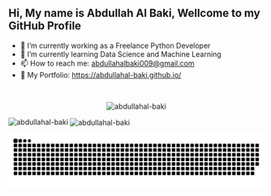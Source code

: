 ## Hi, My name is Abdullah Al Baki, Wellcome to my GitHub Profile

<!--
**abdullahal-baki/abdullahal-baki** is a ✨ _special_ ✨ repository because its `README.md` (this file) appears on your GitHub profile.

Here are some ideas to get you started:

- 🔭 I’m currently working on ...
- 🌱 I’m currently learning ...
- 👯 I’m looking to collaborate on ...
- 🤔 I’m looking for help with ...
- 💬 Ask me about ...
- 📫 How to reach me: ...
- 😄 Pronouns: ...
- ⚡ Fun fact: ...
<a href="https://github.com/abdullahal-baki"><img title="abdullahal-baki" src="https://github-readme-stats.vercel.app/api/top-langs/?username=abdullahal-baki&layout=compact&theme=highcontrast"></a>

-->
- 🔭 I’m currently working as a Freelance Python Developer
- 🌱 I’m currently learning Data Science and Machine Learning
- 📫 How to reach me: abdullahalbaki009@gmail.com
- 🔗 My Portfolio: https://abdullahal-baki.github.io/

<br><be>
<!-- Profile Views Code -->
<p align="center"> <img src="https://komarev.com/ghpvc/?username=abdullahal-baki&label=Profile%20views&color=0e75b6&style=flat" alt="abdullahal-baki" /> </p>

<p><img align="left" src="https://github-readme-stats.vercel.app/api/top-langs?username=abdullahal-baki&show_icons=true&locale=en&layout=compact" alt="abdullahal-baki" /></p>

<p>&nbsp;<img align="center" src="https://github-readme-stats.vercel.app/api?username=abdullahal-baki&show_icons=true&locale=en" alt="abdullahal-baki" /></p>

<picture>
  <source media="(prefers-color-scheme: dark)" srcset="https://raw.githubusercontent.com/abdullahal-baki/abdullahal-baki/output/github-snake-dark.svg" />
  <source media="(prefers-color-scheme: light)" srcset="https://raw.githubusercontent.com/abdullahal-baki/abdullahal-baki/output/github-snake.svg" />
  <img alt="github-snake" src="https://raw.githubusercontent.com/abdullahal-baki/abdullahal-baki/output/github-snake.svg" />
</picture>

###
